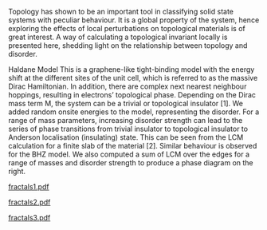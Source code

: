 Topology has shown to be an important tool in classifying solid state systems with peculiar behaviour. 
It is a global property of the system, hence exploring the effects of local perturbations on topological materials is of great interest. 
A way of calculating a topological invariant locally is presented here, shedding light on the relationship between topology and disorder.


Haldane Model
This is a graphene-like tight-binding model with the energy shift at the different sites of the unit cell, which is referred to as the massive 
Dirac Hamiltonian. In addition, there are complex next nearest neighbour hoppings, resulting in electrons’ topological phase. Depending on the 
Dirac mass term M, the system can be a trivial or topological insulator [1]. We added random onsite energies to the model, representing the 
disorder. For a range of mass parameters, increasing disorder strength can lead to the series of phase transitions from trivial insulator to 
topological insulator to Anderson localisation (insulating) state. This can be seen from the LCM calculation for a finite slab of the material 
[2]. Similar behaviour is observed for the BHZ model. We also computed a sum of LCM over the edges for a range of masses and disorder strength to 
produce a phase diagram on the right.

[fractals1.pdf](https://github.com/user-attachments/files/17559883/fractals1.pdf)

[fractals2.pdf](https://github.com/user-attachments/files/17559889/fractals2.pdf)

[fractals3.pdf](https://github.com/user-attachments/files/17559897/fractals3.pdf)
